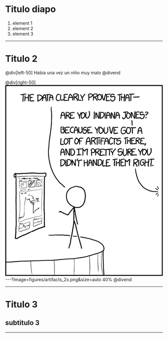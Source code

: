 # Titulo diapo

1. element 1
2. element 2
3. element 3

---

# Titulo 2

@div[left-50]
Habia una vez un niño muy malo
@divend

@div[right-50] 
![](figures/artifacts_2x.png)
---?image=figures/artifacts_2x.png&size=auto 40%
@divend 

---
# Titulo 3
## subtitulo 3


---
 








